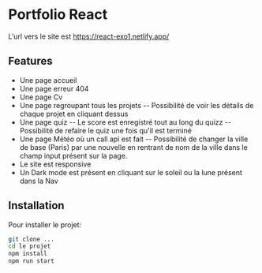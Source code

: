 # Portfolio React

L'url vers le site est https://react-exo1.netlify.app/

## Features

- Une page accueil
- Une page erreur 404
- Une page Cv
- Une page regroupant tous les projets
-- Possibilité de voir les détails de chaque projet en cliquant dessus
- Une page quiz
-- Le score est enregistré tout au long du quizz
-- Possibilité de refaire le quiz une fois qu'il est terminé
- Une page Météo où un call api est fait
-- Possibilité de changer la ville de base (Paris) par une nouvelle en rentrant de nom de la ville dans le champ input présent sur la page.
- Le site est responsive
- Un Dark mode est présent en cliquant sur le soleil ou la lune présent dans la Nav

## Installation
Pour installer le projet:
```sh
git clone ...
cd le projet
npm install
npm run start
```